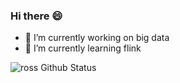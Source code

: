 ### Hi there 😄

<!--
**jqdelove/jqdelove** is a ✨ _special_ ✨ repository because its `README.md` (this file) appears on your GitHub profile.

Here are some ideas to get you started:

-->

- 🔭 I’m currently working on big data
- 🌱 I’m currently learning flink
<!-- - 👯 I’m looking to collaborate on ... --> 
<!-- - 🤔 I’m looking for help with ... -->
<!-- - 💬 Ask me about ...
- 📫 How to reach me: ...
- 😄 Pronouns: ...
- ⚡ Fun fact: ...
--> 

![ross Github Status](https://github-readme-stats.vercel.app/api?username=jqdelove&show_icons=true&title_color=fff&icon_color=FFFF66&text_color=CCCCCC&bg_color=666699)

<br />
